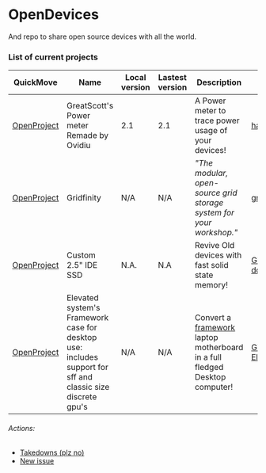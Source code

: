 # OpenDevices
And repo to share open source devices with all the world.

### List of current projects ###

|QuickMove|Name|Local version|Lastest version|Description|Source|License|
|---------|----|-------------|---------------|-----------|------|-------|
|[OpenProject](./GreatScott's%20Power%20meter%20Remade%20by%20Ovidiu)|GreatScott's Power meter Remade by Ovidiu|2.1|2.1|A Power meter to trace power usage of your devices!|[hackaday.io](http://bit.ly/3hxoMJP)|*Undefined*|
|[OpenProject](./Gridfinity)|Gridfinity|N/A|N/A|*"The modular, open-source grid storage system for your workshop."*|[gridfinity.xyz](http://bit.ly/3I53X3l)|[CC-A-NC-SA](https://bit.ly/3QERUh2)|
|[OpenProject](./Custom_2.5-inch_IDE_SSD)|Custom 2.5" IDE SSD|N.A.|N.A|Revive Old devices with fast solid state memory!|[Github: dosdude1](https://bit.ly/45PXu4m)|[GNU GPL v3.0](https://bit.ly/40cWZAh)|
|[OpenProject](./Elevated%20system's%20Framework%20laptop%20enclosure%20for%20desktop%20use)|Elevated system's Framework case for desktop use: includes support for sff and classic size discrete gpu's|N/A|N/A|Convert a [framework](https://bit.ly/45OI2pe) laptop motherboard in a full fledged Desktop computer!|[GitHub: CJ-Elevated](https://bit.ly/474wvDL)|


###### Actions: 
- [Takedowns (plz no)](http://bit.ly/3YyMDJG)
- [New issue](http://bit.ly/3FIrBjd)
######